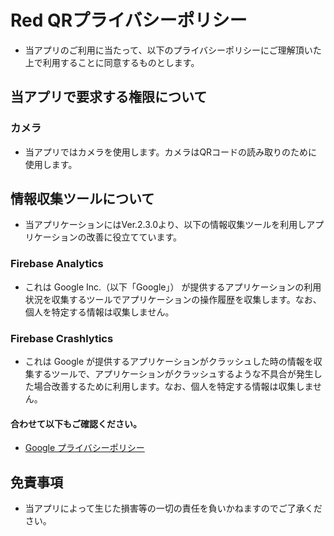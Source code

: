 # Red QRプライバシーポリシー
- 当アプリのご利用に当たって、以下のプライバシーポリシーにご理解頂いた上で利用することに同意するものとします。

## 当アプリで要求する権限について
### カメラ
- 当アプリではカメラを使用します。カメラはQRコードの読み取りのために使用します。

## 情報収集ツールについて
- 当アプリケーションにはVer.2.3.0より、以下の情報収集ツールを利用しアプリケーションの改善に役立てています。
### Firebase Analytics
- これは Google Inc.（以下「Google」） が提供するアプリケーションの利用状況を収集するツールでアプリケーションの操作履歴を収集します。なお、個人を特定する情報は収集しません。
### Firebase Crashlytics
- これは Google が提供するアプリケーションがクラッシュした時の情報を収集するツールで、アプリケーションがクラッシュするような不具合が発生した場合改善するために利用します。なお、個人を特定する情報は収集しません。

#### 合わせて以下もご確認ください。
- [Google プライバシーポリシー](https://policies.google.com/privacy?hl=ja)

## 免責事項
- 当アプリによって生じた損害等の一切の責任を負いかねますのでご了承ください。
